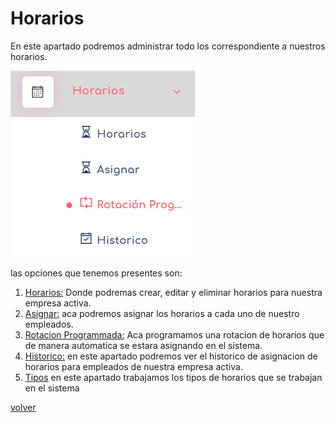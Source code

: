 # Horarios

En este apartado podremos administrar todo los correspondiente a nuestros horarios.

![nana](../img/GHorario.png)

las opciones que tenemos presentes son:

1. [Horarios:](./Horarios.md) Donde podremas crear, editar y eliminar horarios para nuestra empresa activa.
2. [Asignar:](./Asignar.md) aca podremos asignar los horarios a cada uno de nuestro empleados.
3. [Rotacion Programmada:](./rp.md) Aca programamos una rotacion de horarios que de manera automatica se estara asignando en el sistema.
4. [Historico:](./Historico) en este apartado podremos ver el historico de asignacion de horarios para empleados de nuestra empresa activa.
5. [Tipos](./tipos.md) en este apartado trabajamos los tipos de horarios que se trabajan en el sistema

 [volver](../1.AdmoEmpresas.MD)   